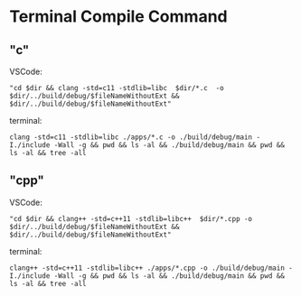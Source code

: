 # Terminal Compile Command

## "c"

VSCode:

    "cd $dir && clang -std=c11 -stdlib=libc  $dir/*.c  -o $dir/../build/debug/$fileNameWithoutExt && $dir/../build/debug/$fileNameWithoutExt"
terminal:

    clang -std=c11 -stdlib=libc ./apps/*.c -o ./build/debug/main -I./include -Wall -g && pwd && ls -al && ./build/debug/main && pwd && ls -al && tree -all

## "cpp"

VSCode:

    "cd $dir && clang++ -std=c++11 -stdlib=libc++  $dir/*.cpp -o $dir/../build/debug/$fileNameWithoutExt && $dir/../build/debug/$fileNameWithoutExt"
terminal:

    clang++ -std=c++11 -stdlib=libc++ ./apps/*.cpp -o ./build/debug/main -I./include -Wall -g && pwd && ls -al && ./build/debug/main && pwd && ls -al && tree -all
